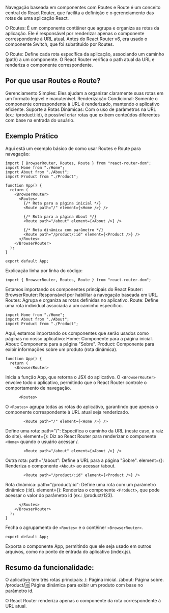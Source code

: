 Navegação baseada em componentes com Routes e Route é um conceito central do React Router, que facilita a definição e o gerenciamento das rotas de uma aplicação React.

O Routes:
É um componente contêiner que agrupa e organiza as rotas da aplicação.
Ele é responsável por renderizar apenas o componente correspondente à URL atual.
Antes do React Router v6, era usado o componente Switch, que foi substituído por Routes.

O Route:
Define cada rota específica da aplicação, associando um caminho (path) a um componente.
O React Router verifica o path atual da URL e renderiza o componente correspondente.

## Por que usar Routes e Route?
Gerenciamento Simples: Eles ajudam a organizar claramente suas rotas em um formato legível e manutenível.
Renderização Condicional: Somente o componente correspondente à URL é renderizado, mantendo o aplicativo eficiente.
Suporte a Rotas Dinâmicas: Com o uso de parâmetros na URL (ex.: /product/:id), é possível criar rotas que exibem conteúdos diferentes com base na entrada do usuário.

## Exemplo Prático
Aqui está um exemplo básico de como usar Routes e Route para navegação:

```
import { BrowserRouter, Routes, Route } from "react-router-dom";
import Home from "./Home";
import About from "./About";
import Product from "./Product";

function App() {
  return (
    <BrowserRouter>
      <Routes>
        {/* Rota para a página inicial */}
        <Route path="/" element={<Home />} />
        
        {/* Rota para a página About */}
        <Route path="/about" element={<About />} />
        
        {/* Rota dinâmica com parâmetro */}
        <Route path="/product/:id" element={<Product />} />
      </Routes>
    </BrowserRouter>
  );
}

export default App;
```

Explicação linha por linha do código:

```
import { BrowserRouter, Routes, Route } from "react-router-dom";
```
Estamos importando os componentes principais do React Router:
BrowserRouter: Responsável por habilitar a navegação baseada em URL.
Routes: Agrupa e organiza as rotas definidas no aplicativo.
Route: Define uma rota individual associada a um caminho específico.

```
import Home from "./Home";
import About from "./About";
import Product from "./Product";
```
Aqui, estamos importando os componentes que serão usados como páginas no nosso aplicativo:
Home: Componente para a página inicial.
About: Componente para a página "Sobre".
Product: Componente para exibir informações sobre um produto (rota dinâmica).

```
function App() {
  return (
    <BrowserRouter>
```
Inicia a função App, que retorna o JSX do aplicativo.
O `<BrowserRouter>` envolve todo o aplicativo, permitindo que o React Router controle o comportamento de navegação.

```
      <Routes>
```
O `<Routes>` agrupa todas as rotas do aplicativo, garantindo que apenas o componente correspondente à URL atual seja renderizado.

```
        <Route path="/" element={<Home />} />
```
Define uma rota:
path="/": Especifica o caminho da URL (neste caso, a raiz do site).
element={<Home />}: Diz ao React Router para renderizar o componente `<Home>` quando o usuário acessar /.

```
        <Route path="/about" element={<About />} />
```
Outra rota:
path="/about": Define a URL para a página "Sobre".
element={<About />}: Renderiza o componente `<About>` ao acessar /about.

```
        <Route path="/product/:id" element={<Product />} />
```
Rota dinâmica:
path="/product/:id": Define uma rota com um parâmetro dinâmico (:id).
element={<Product />}: Renderiza o componente `<Product>`, que pode acessar o valor do parâmetro id (ex.: /product/123).

```
      </Routes>
    </BrowserRouter>
  );
}
```
Fecha o agrupamento de `<Routes>` e o contêiner `<BrowserRouter>`.

```
export default App;
```
Exporta o componente App, permitindo que ele seja usado em outros arquivos, como no ponto de entrada do aplicativo (index.js).

## Resumo da funcionalidade:
O aplicativo tem três rotas principais:
/: Página inicial.
/about: Página sobre.
/product/:id: Página dinâmica para exibir um produto com base no parâmetro id.

O React Router renderiza apenas o componente da rota correspondente à URL atual.


